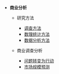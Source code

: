 <!-- docs/_sidebar.md -->

- **商业分析**
    - 研究方法
        - [调查方法](/商业分析/1、调查方法.md)
        - [数理统计方法](/商业分析/2、数理统计方法.md)
        - [数据分析方法](/商业分析/3、数据分析方法.md)
    
    - 商业调查分析
        - [问题转变为行动](/商业分析/a、问题转变为行动.md)
        - [市场规模预测](/商业分析/b、市场规模预测.md)
    

    
<!-- * 商学
    * マーケティング基本
    * 消费者行动论
    * 価格戦略
    * 製品戦略
    * チャネル戦略
    * プロモーション戦略
    * ブランド戦略
    * リレーションシップ・マーケティング
    * 企業社会責任

* 心理学
    * 基础心理学
        * 学习和记忆
        * 感觉和知觉
        * 情动、感觉和压力
        * 发育
        * 性格与智力
        * 社会心理
        * 组织心理
        * 脑神经
        * 心理学史 -->

    
